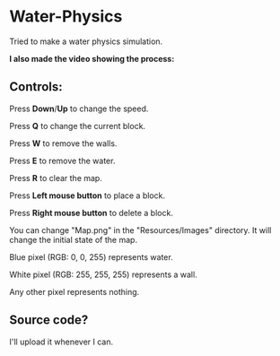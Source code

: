 # Water-Physics
Tried to make a water physics simulation.

**I also made the video showing the process:**


## Controls:
Press **Down**/**Up** to change the speed.

Press **Q** to change the current block.

Press **W** to remove the walls.

Press **E** to remove the water.

Press **R** to clear the map.

Press **Left mouse button** to place a block.

Press **Right mouse button** to delete a block.


You can change "Map.png" in the "Resources/Images" directory. It will change the initial state of the map.

Blue pixel (RGB: 0, 0, 255) represents water.

White pixel (RGB: 255, 255, 255) represents a wall.

Any other pixel represents nothing.

## Source code?
I'll upload it whenever I can.
